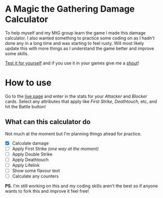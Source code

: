 # A Magic the Gathering Damage Calculator

To help myself and my MtG group learn the game I made this damage calculator. I also wanted something to practice some coding on as I hadn't done any in a long time and was starting to feel rusty. Will most likely update this with more things as I understand the game better and improve some skills.

[Test it for yourself](https://haideraliakmal.github.io/mtg-calculator) and if you use it in your games give me a [shout](https://twitter.com/haideraliakmal)!

# How to use

Go to the [live page](https://haideraliakmal.github.io/mtg-calculator) and enter in the stats for your *Attacker* and *Blocker* cards. Select any attributes that apply like *First Strike*, *Deathtouch*, etc, and hit the Battle button!

## What can this calculator do

Not much at the moment but I'm planning things ahead for practice.

- [x] Calculate damage
- [ ] Apply First Strike *(one way at the moment)*
- [ ] Apply Double Strike
- [ ] Apply Deathtouch
- [ ] Apply Lifelink
- [ ] Show some flavour text
- [ ] Calculate any counters

**PS.** I'm still working on this and my coding skills aren't the best so if anyone wants to fork this and improve it feel free!
